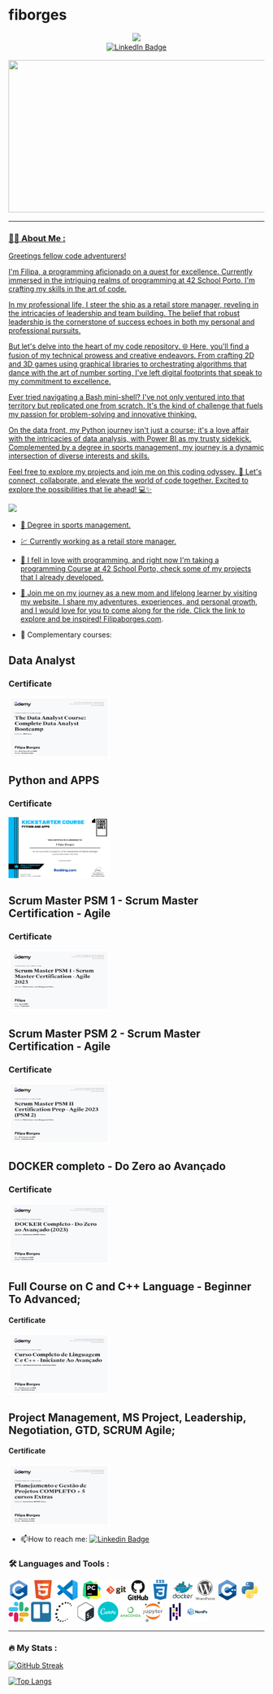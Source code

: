 # fiborges

<div id="header" align="center">
  <img src="https://media.giphy.com/media/rqd9R3yaDy16a8kDC1/giphy.gif" width="100"/>
</div>

<div id="badges" align="center">
  <a href="https://www.linkedin.com/in/filipa-borges-72aab4151/">
    <img src="https://img.shields.io/badge/LinkedIn-blue?style=for-the-badge&logo=linkedin&logoColor=white" alt="LinkedIn Badge"/>
</div>
  
<div id="views" align="center">
    <img src="https://komarev.com/ghpvc/?username=your-github-username&style=flat-square&color=blue" alt=""/>
</div>

<div align="center">
  <img src="https://media.giphy.com/media/Lny6Rw04nsOOc/giphy.gif" width="600" height="300"/>
</div>

---

### :woman_technologist: About Me :

Greetings fellow code adventurers! 

I'm Filipa, a programming aficionado on a quest for excellence. Currently immersed in the intriguing realms of programming at 42 School Porto, I'm crafting my skills in the art of code.

In my professional life, I steer the ship as a retail store manager, reveling in the intricacies of leadership and team building. The belief that robust leadership is the cornerstone of success echoes in both my personal and professional pursuits.

But let's delve into the heart of my code repository. 
🌐 Here, you'll find a fusion of my technical prowess and creative endeavors. 
From crafting 2D and 3D games using graphical libraries to orchestrating algorithms that dance with the art of number sorting, I've left digital footprints that speak to my commitment to excellence.

Ever tried navigating a Bash mini-shell? I've not only ventured into that territory but replicated one from scratch. 
It's the kind of challenge that fuels my passion for problem-solving and innovative thinking.

On the data front, my Python journey isn't just a course; it's a love affair with the intricacies of data analysis, with Power BI as my trusty sidekick. Complemented by a degree in sports management, my journey is a dynamic intersection of diverse interests and skills.

Feel free to explore my projects and join me on this coding odyssey. 🚀 Let's connect, collaborate, and elevate the world of code together. Excited to explore the possibilities that lie ahead! 💻✨

<img src="https://media.giphy.com/media/RbDKaczqWovIugyJmW/giphy.gif" width="30">

- :open_book: Degree in sports management.

- :chart: Currently working as a retail store manager.

- :open_file_folder: I fell in love with programming, and right now I'm taking a programming Course at 42 School Porto, check some of my projects that I already developed.

- :seedling: Join me on my journey as a new mom and lifelong learner by visiting my website. I share my adventures, experiences, and personal growth, and I would love for you to come along for the ride. Click the link to explore and be inspired! <a href="https://filipaborges.com">Filipaborges.com</a>.
  
- 💼 Complementary courses:
## Data Analyst
  ### Certificate 
<img src="https://github.com/fiborges/fiborges/blob/main/Data_Analyst.jpeg" width="200" height="120"/>

## Python and APPS
  ### Certificate 
<img src="https://github.com/fiborges/fiborges/blob/main/1695401804768%20(1).jpeg" width="200" height="120"/>

## Scrum Master PSM 1 - Scrum Master Certification - Agile
  ### Certificate
<img src="https://github.com/fiborges/fiborges/blob/main/scrum%20.%20udemy.jpeg" width="200" height="120"/>

## Scrum Master PSM 2 - Scrum Master Certification - Agile
  ### Certificate
<img src="https://github.com/fiborges/fiborges/blob/main/certificado%20psm2.jpeg" width="200" height="120"/>

## DOCKER completo - Do Zero ao Avançado
  ### Certificate
<img src="https://github.com/fiborges/fiborges/blob/main/UC-af4523f4-053c-4cb9-80b2-ead6247bf4ad.jpeg" width="200" height="120"/>

## Full Course on C and C++ Language - Beginner To Advanced;
  #### Certificate
<img src="https://github.com/fiborges/fiborges/blob/main/filipa%201.jpg" width="200" height="120"/>
  
## Project Management, MS Project, Leadership, Negotiation, GTD, SCRUM Agile;
  #### Certificate  
<img src="https://github.com/fiborges/fiborges/blob/main/filipa2.jpg" width="200" height="120"/>


      

- :mailbox:How to reach me: [![Linkedin Badge](https://img.shields.io/badge/-FilipaBorges-blue?style=flat&logo=Linkedin&logoColor=white)](https://www.linkedin.com/in/filipa-borges-72aab4151/)

### :hammer_and_wrench: Languages and Tools :

<div>
  <img src="https://github.com/devicons/devicon/blob/master/icons/c/c-original.svg" title="C" alt="C" width="40" height="40"/>&nbsp;
  <img src="https://github.com/devicons/devicon/blob/master/icons/html5/html5-original.svg" title="HTML5" alt="HTML5" width="40" height="40"/>&nbsp;
  <img src="https://github.com/devicons/devicon/blob/master/icons/vscode/vscode-original.svg" title="VScode" alt="Vscode" width="40" height="40"/>&nbsp;
  <img src="https://github.com/devicons/devicon/blob/master/icons/pycharm/pycharm-original.svg" title="PYCHARME" alt="Pycharme" width="40" height="40"/>&nbsp;
  <img src="https://github.com/devicons/devicon/blob/master/icons/git/git-original-wordmark.svg" title="Git" **alt="Git" width="40" height="40"/>
  <img src="https://github.com/devicons/devicon/blob/master/icons/github/github-original-wordmark.svg" title="Github" **alt="GitHub" width="40" height="40"/>
  <img src="https://github.com/devicons/devicon/blob/master/icons/css3/css3-plain-wordmark.svg" title="Css3" **alt="Css3" width="40" height="40"/>
  <img src="https://github.com/devicons/devicon/blob/master/icons/docker/docker-original-wordmark.svg" title="Docker" **alt="Docker" width="40" height="40"/>
  <img src="https://github.com/devicons/devicon/blob/master/icons/wordpress/wordpress-plain-wordmark.svg" title="Wordpress" **alt="Wordpress" width="40" height="40"/>
 <img 
src="https://github.com/devicons/devicon/blob/master/icons/cplusplus/cplusplus-original.svg" title="cplusplus" **alt="cplusplus" width="40" height="40"/>
  <img
src="https://github.com/devicons/devicon/blob/master/icons/python/python-original.svg" title="Phython" **alt="Phyton" width="40" height="40"/>
  <img
src="https://github.com/devicons/devicon/blob/master/icons/slack/slack-original.svg" title="Slack" **alt="Slack" width="40" height="40"/>
  <img
src="https://github.com/devicons/devicon/blob/master/icons/trello/trello-plain.svg" title="Trello" **alt="Trello" width="40" height="40"/>
  <img
src="https://github.com/devicons/devicon/blob/master/icons/ssh/ssh-original.svg" title="Shell" **alt="Shell" width="40" height="40"/>
  <img
src="https://github.com/devicons/devicon/blob/master/icons/bash/bash-plain.svg" title="Bash" **alt="Bash" width="40" height="40"/>
  <img
src="https://github.com/devicons/devicon/blob/master/icons/canva/canva-original.svg" title="Canva" **alt="Canva" width="40" height="40"/>
  <img
src="https://github.com/devicons/devicon/blob/master/icons/anaconda/anaconda-original-wordmark.svg" title="Anaconda" **alt="Anaconda" width="40" height="40"/>
  <img
src="https://github.com/devicons/devicon/blob/master/icons/jupyter/jupyter-original-wordmark.svg" title="Jupyter" **alt="Jupyter" width="40" height="40"/>
   <img
src="https://github.com/devicons/devicon/blob/master/icons/pandas/pandas-original.svg" title="Pandas" **alt="Pandas" width="40" height="40"/>
 <img
 src="https://github.com/devicons/devicon/blob/master/icons/numpy/numpy-original-wordmark.svg" title="Numpy" **alt="Numpy" width="40" height="40"/>



---

### :fire: My Stats :

[![GitHub Streak](http://github-readme-streak-stats.herokuapp.com?user=fiborges&theme=horizon&border_radius=4.6&date_format=j%20M%5B%20Y%5D)](https://git.io/streak-stats)

[![Top Langs](https://github-readme-stats.vercel.app/api/top-langs/?username=fiborges&layout=compact&theme=vision-friendly-dark)](https://github.com/anuraghazra/github-readme-stats)
